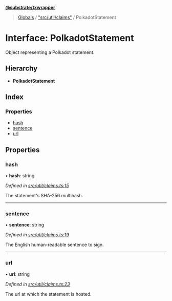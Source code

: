 **[@substrate/txwrapper](../README.md)**

> [Globals](../globals.md) / ["src/util/claims"](../modules/_src_util_claims_.md) / PolkadotStatement

# Interface: PolkadotStatement

Object representing a Polkadot statement.

## Hierarchy

* **PolkadotStatement**

## Index

### Properties

* [hash](_src_util_claims_.polkadotstatement.md#hash)
* [sentence](_src_util_claims_.polkadotstatement.md#sentence)
* [url](_src_util_claims_.polkadotstatement.md#url)

## Properties

### hash

•  **hash**: string

*Defined in [src/util/claims.ts:15](https://github.com/paritytech/txwrapper/blob/edb5fa7/src/util/claims.ts#L15)*

The statement's SHA-256 multihash.

___

### sentence

•  **sentence**: string

*Defined in [src/util/claims.ts:19](https://github.com/paritytech/txwrapper/blob/edb5fa7/src/util/claims.ts#L19)*

The English human-readable sentence to sign.

___

### url

•  **url**: string

*Defined in [src/util/claims.ts:23](https://github.com/paritytech/txwrapper/blob/edb5fa7/src/util/claims.ts#L23)*

The url at which the statement is hosted.
